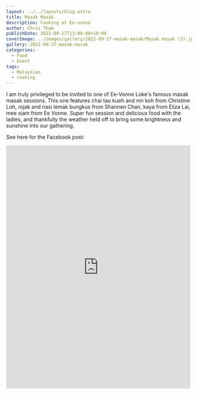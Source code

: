 ```yaml
---
layout: ../../layouts/blog.astro
title: Masak Masak
description: Cooking at Ee-vonne
author: Chris Tham
publishDate: 2022-09-27T13:00:00+10:00
coverImage: ../images/gallery/2022-09-27-masak-masak/Masak masak (3).jpeg
gallery: 2022-09-27-masak-masak
categories:
  - Food
  - Event
tags:
  - Malaysian
  - cooking
---
```


I am truly privileged to be invited to one of Ee-Vonne Loke's famous masak masak sessions. This one features chai tau kueh and nin koh from Christine Loh, rojak and nasi lemak bungkus from Shannen Chan, kaya from Eliza Lai, mee siam from Ee Vonne. Super fun session and delicious food with the ladies, and thankfully the weather held off to bring some brightness and sunshine into our gathering.

See here for the Facebook post:

<iframe src="https://www.facebook.com/plugins/post.php?href=https%3A%2F%2Fwww.facebook.com%2Fchris1.tham%2Fposts%2Fpfbid025YSxnP4w8Tt1pv2pmfU8rVm673m4kc3hd9vPJAf3dK1ZhjKqgBWfbgNhXQEDkFqsl&show_text=true&width=500" width="500" height="659" style="border:none;overflow:hidden" scrolling="no" frameborder="0" allowfullscreen="true" allow="autoplay; clipboard-write; encrypted-media; picture-in-picture; web-share"></iframe>
